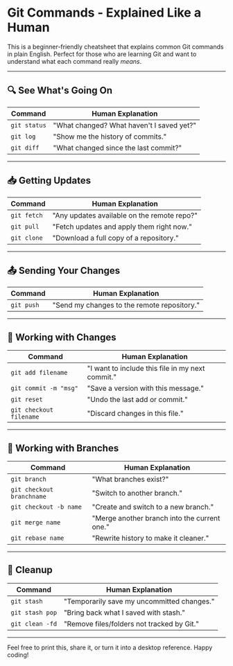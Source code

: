 # Git Commands - Explained Like a Human

This is a beginner-friendly cheatsheet that explains common Git commands in plain English. Perfect for those who are learning Git and want to understand what each command really *means*.

---

## 🔍 See What's Going On

| Command           | Human Explanation                            |
|------------------|-----------------------------------------------|
| `git status`      | "What changed? What haven't I saved yet?"     |
| `git log`         | "Show me the history of commits."             |
| `git diff`        | "What changed since the last commit?"         |

---

## 📥 Getting Updates

| Command           | Human Explanation                            |
|------------------|-----------------------------------------------|
| `git fetch`       | "Any updates available on the remote repo?"   |
| `git pull`        | "Fetch updates and apply them right now."     |
| `git clone`       | "Download a full copy of a repository."       |

---

## 📤 Sending Your Changes

| Command           | Human Explanation                            |
|------------------|-----------------------------------------------|
| `git push`        | "Send my changes to the remote repository."   |

---

## 📝 Working with Changes

| Command                   | Human Explanation                                  |
|---------------------------|-----------------------------------------------------|
| `git add filename`        | "I want to include this file in my next commit."   |
| `git commit -m "msg"`     | "Save a version with this message."                |
| `git reset`               | "Undo the last add or commit."                     |
| `git checkout filename`   | "Discard changes in this file."                    |

---

## 🌿 Working with Branches

| Command                   | Human Explanation                                  |
|---------------------------|-----------------------------------------------------|
| `git branch`              | "What branches exist?"                             |
| `git checkout branchname` | "Switch to another branch."                        |
| `git checkout -b name`    | "Create and switch to a new branch."               |
| `git merge name`          | "Merge another branch into the current one."       |
| `git rebase name`         | "Rewrite history to make it cleaner."              |

---

## 🧼 Cleanup

| Command           | Human Explanation                                      |
|------------------|---------------------------------------------------------|
| `git stash`       | "Temporarily save my uncommitted changes."             |
| `git stash pop`   | "Bring back what I saved with stash."                  |
| `git clean -fd`   | "Remove files/folders not tracked by Git."             |

---

Feel free to print this, share it, or turn it into a desktop reference. Happy coding!
